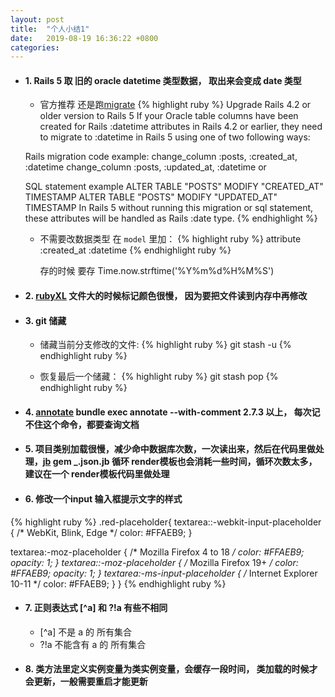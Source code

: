 ```yaml
---
layout: post
title:  "个人小结1"
date:   2019-08-19 16:36:22 +0800
categories:
---
```


- #### 1. Rails 5 取 旧的 oracle datetime 类型数据， 取出来会变成 date 类型

  - 官方推荐 还是跑[migrate](https://github.com/rsim/oracle-enhanced/blob/master/README.md)
{% highlight ruby %}
  Upgrade Rails 4.2 or older version to Rails 5
  If your Oracle table columns have been created for Rails :datetime attributes in Rails 4.2 or earlier, they need to migrate to :datetime in Rails 5 using one of two following ways:

  Rails migration code example:
    change_column :posts, :created_at, :datetime
    change_column :posts, :updated_at, :datetime
  or

  SQL statement example
    ALTER TABLE "POSTS" MODIFY "CREATED_AT" TIMESTAMP
    ALTER TABLE "POSTS" MODIFY "UPDATED_AT" TIMESTAMP
  In Rails 5 without running this migration or sql statement, these attributes will be handled as Rails :date type.
{% endhighlight %}

  - 不需要改数据类型
    在 `model` 里加：
      {% highlight ruby %}  attribute :created_at :datetime {% endhighlight ruby %}

    存的时候 要存 Time.now.strftime('%Y%m%d%H%M%S')


- #### 2. [rubyXL](https://github.com/weshatheleopard/rubyXL) 文件大的时候标记颜色很慢， 因为要把文件读到内存中再修改

- #### 3. git 储藏

  - 储藏当前分支修改的文件: {% highlight ruby %} git stash -u {% endhighlight ruby %}

  - 恢复最后一个储藏： {% highlight ruby %} git stash pop {% endhighlight ruby %}

- #### 4. [annotate](https://github.com/ctran/annotate_models)  bundle exec annotate --with-comment 2.7.3 以上， 每次记不住这个命令，都要查询文档

- #### 5. 项目类别加载很慢，减少命中数据库次数，一次读出来，然后在代码里做处理，[jb](https://github.com/amatsuda/jb/) gem  _.json.jb 循环 render模板也会消耗一些时间，循环次数太多，建议在一个 render模板代码里做处理

- #### 6. 修改一个input 输入框提示文字的样式
{% highlight ruby %} 
.red-placeholder{
  textarea::-webkit-input-placeholder { /* WebKit, Blink, Edge */
    color: #FFAEB9;
  }

  textarea:-moz-placeholder { /* Mozilla Firefox 4 to 18 */
    color: #FFAEB9;
    opacity: 1;
  }
  textarea::-moz-placeholder { /* Mozilla Firefox 19+ */
    color: #FFAEB9;
    opacity: 1;
  }
  textarea:-ms-input-placeholder { /* Internet Explorer 10-11 */
    color: #FFAEB9;
  }
}
{% endhighlight ruby %}

- #### 7. 正则表达式 [^a] 和 ?!a 有些不相同

  - [^a] 不是 a 的 所有集合
  - ?!a 不能含有 a 的 所有集合


- #### 8. 类方法里定义实例变量为类实例变量，会缓存一段时间， 类加载的时候才会更新，一般需要重启才能更新

